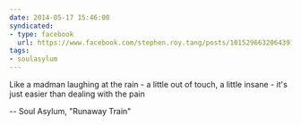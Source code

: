 ```yaml
---
date: 2014-05-17 15:46:00
syndicated:
- type: facebook
  url: https://www.facebook.com/stephen.roy.tang/posts/10152966320643912
tags:
- soulasylum
---
```


Like a madman laughing at the rain - a little out of touch, a little insane - it's just easier than dealing with the pain

-- Soul Asylum, "Runaway Train"